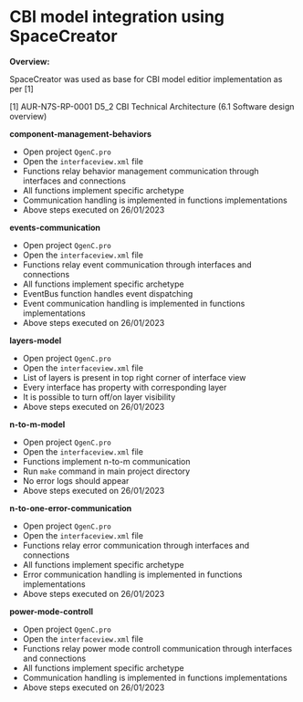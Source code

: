 # CBI model integration using SpaceCreator

**Overview:**

SpaceCreator was used as base for CBI model editior implementation as per [1]

[1] AUR-N7S-RP-0001 D5_2 CBI Technical Architecture (6.1 Software design overview)

**component-management-behaviors**

* Open project `QgenC.pro`
* Open the `interfaceview.xml` file
* Functions relay behavior management communication through interfaces and connections
* All functions implement specific archetype
* Communication handling is implemented in functions implementations
* Above steps executed on 26/01/2023

**events-communication**

* Open project `QgenC.pro`
* Open the `interfaceview.xml` file
* Functions relay event communication through interfaces and connections
* All functions implement specific archetype
* EventBus function handles event dispatching
* Event communication handling is implemented in functions implementations
* Above steps executed on 26/01/2023

**layers-model**

* Open project `QgenC.pro`
* Open the `interfaceview.xml` file
* List of layers is present in top right corner of interface view
* Every interface has property with corresponding layer
* It is possible to turn off/on layer visibility
* Above steps executed on 26/01/2023

**n-to-m-model**

* Open project `QgenC.pro`
* Open the `interfaceview.xml` file
* Functions implement n-to-m communication
* Run `make` command in main project directory
* No error logs should appear
* Above steps executed on 26/01/2023

**n-to-one-error-communication**

* Open project `QgenC.pro`
* Open the `interfaceview.xml` file
* Functions relay error communication through interfaces and connections
* All functions implement specific archetype
* Error communication handling is implemented in functions implementations
* Above steps executed on 26/01/2023

**power-mode-controll**

* Open project `QgenC.pro`
* Open the `interfaceview.xml` file
* Functions relay power mode controll communication through interfaces and connections
* All functions implement specific archetype
* Communication handling is implemented in functions implementations
* Above steps executed on 26/01/2023

